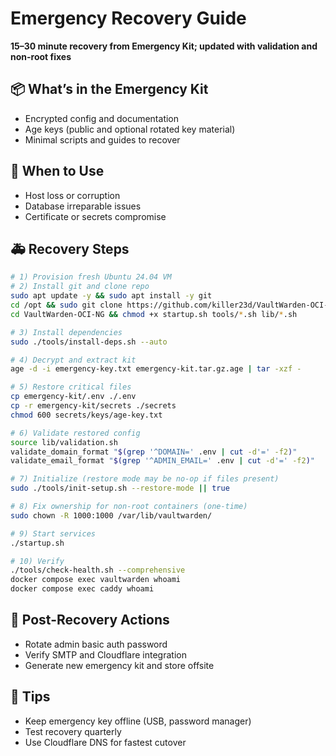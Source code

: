 # Emergency Recovery Guide

**15–30 minute recovery from Emergency Kit; updated with validation and non-root fixes**

## 📦 What’s in the Emergency Kit

- Encrypted config and documentation
- Age keys (public and optional rotated key material)
- Minimal scripts and guides to recover

## 🧯 When to Use

- Host loss or corruption
- Database irreparable issues
- Certificate or secrets compromise

## 🚑 Recovery Steps

```bash
# 1) Provision fresh Ubuntu 24.04 VM
# 2) Install git and clone repo
sudo apt update -y && sudo apt install -y git
cd /opt && sudo git clone https://github.com/killer23d/VaultWarden-OCI-NG
cd VaultWarden-OCI-NG && chmod +x startup.sh tools/*.sh lib/*.sh

# 3) Install dependencies
sudo ./tools/install-deps.sh --auto

# 4) Decrypt and extract kit
age -d -i emergency-key.txt emergency-kit.tar.gz.age | tar -xzf -

# 5) Restore critical files
cp emergency-kit/.env ./.env
cp -r emergency-kit/secrets ./secrets
chmod 600 secrets/keys/age-key.txt

# 6) Validate restored config
source lib/validation.sh
validate_domain_format "$(grep '^DOMAIN=' .env | cut -d'=' -f2)"
validate_email_format "$(grep '^ADMIN_EMAIL=' .env | cut -d'=' -f2)"

# 7) Initialize (restore mode may be no-op if files present)
sudo ./tools/init-setup.sh --restore-mode || true

# 8) Fix ownership for non-root containers (one-time)
sudo chown -R 1000:1000 /var/lib/vaultwarden/

# 9) Start services
./startup.sh

# 10) Verify
./tools/check-health.sh --comprehensive
docker compose exec vaultwarden whoami
docker compose exec caddy whoami
```

## 🔐 Post-Recovery Actions

- Rotate admin basic auth password
- Verify SMTP and Cloudflare integration
- Generate new emergency kit and store offsite

## 🧭 Tips

- Keep emergency key offline (USB, password manager)
- Test recovery quarterly
- Use Cloudflare DNS for fastest cutover
